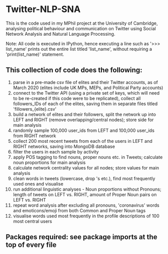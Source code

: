# Twitter-NLP-SNA
This is the code used in my MPhil project at the University of Cambridge, analysing political behaviour and communication on Twitter using Social Network Analysis and Natural Language Processing. 

Note: 
All code is executed in IPython, hence executing a line such as '>>> list_name' prints out the entire list titled 'list_name', without requiring a 'print(list_name)' statement. 

## This collection of code does the following: 
  1. parse in a pre-made csv file of elites and their Twitter accounts, as of March 2020 (elites include UK MPs, MEPs, and Political Party accounts) 
  2. connect to the Twitter API (using a private set of keys, which will need to be re-created if this code were to be replicated), collect all followers_IDs of each of the elites, saving them in separate files titled 'fillowers_{elite}.csv'
  3. build a network of elites and their followers, split the network up into LEFT and RIGHT (remove overlapping/central nodes); store side for main analysis
  4. randomly sample 100,000 user_ids from LEFT and 100,000 user_ids from RIGHT network 
  5. collect 200 most recent tweets from each of the users in LEFT and RIGHT networks, saving into MongoDB database 
  6. filter the users in each sample by activity 
  7. apply POS tagging to find nouns, proper nouns etc. in Tweets; calculate noun proportions for main analysis 
  8. calculate network centrality values for all nodes; store values for main analysis 
  9. clean words in tweets (lowercase, drop 's etc.), find most frequently used ones and visualise
  10. run additional linguistic analyses - Noun proportions without Pronouns; length of tweets on LEFT vs. RIGHT, amount of Proper Noun pairs on LEFT vs. RIGHT
  11. repeat word analysis after excluding all pronouns, 'coronavirus' words and emoticons/emoji from both Common and Proper Noun tags 
  12. visualise words used most frequently in the profile descriptions of 100 most central users 
  
## Packages required: see package imports at the top of every file
